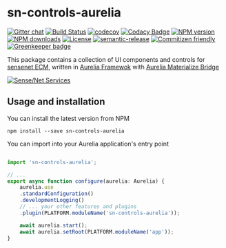 # sn-controls-aurelia

[![Gitter chat](https://img.shields.io/gitter/room/SenseNet/SN7ClientAPI.svg?style=flat)](https://gitter.im/SenseNet/SN7ClientAPI)
[![Build Status](https://travis-ci.org/SenseNet/sn-controls-aurelia.svg?branch=master)](https://travis-ci.org/SenseNet/sn-controls-aurelia)
[![codecov](https://codecov.io/gh/SenseNet/sn-controls-aurelia/branch/master/graph/badge.svg)](https://codecov.io/gh/SenseNet/sn-controls-aurelia)
[![Codacy Badge](https://api.codacy.com/project/badge/Grade/323f6a8be16546aa802808897583295d)](https://www.codacy.com/app/SenseNet/sn-controls-aurelia?utm_source=github.com&amp;utm_medium=referral&amp;utm_content=SenseNet/sn-controls-aurelia&amp;utm_campaign=Badge_Grade)
[![NPM version](https://img.shields.io/npm/v/sn-controls-aurelia.svg?style=flat)](https://www.npmjs.com/package/sn-controls-aurelia)
[![NPM downloads](https://img.shields.io/npm/dt/sn-controls-aurelia.svg?style=flat)](https://www.npmjs.com/package/sn-controls-aurelia)
[![License](https://img.shields.io/github/license/SenseNet/sn-controls-aurelia.svg?style=flat)](https://github.com/SenseNet/sn-controls-aurelia/LICENSE.txt)
[![semantic-release](https://img.shields.io/badge/%20%20%F0%9F%93%A6%F0%9F%9A%80-semantic--release-e10079.svg?style=flat)](https://github.com/semantic-release/semantic-release)
[![Commitizen friendly](https://img.shields.io/badge/commitizen-friendly-brightgreen.svg?style=flat)](http://commitizen.github.io/cz-cli/)
[![Greenkeeper badge](https://badges.greenkeeper.io/SenseNet/sn-controls-aurelia.svg)](https://greenkeeper.io/)



This package contains a collection of UI components and controls for [sensenet ECM](https://www.sensenet.com/), written in [Aurelia Framewok](http://aurelia.io/) with [Aurelia Materialize Bridge](https://github.com/aurelia-ui-toolkits/aurelia-materialize-bridge)

[![Sense/Net Services](https://img.shields.io/badge/sensenet-7.0.0--beta3%20tested-green.svg)](https://github.com/SenseNet/sensenet/releases/tag/v7.0.0-beta3)

## Usage and installation

You can install the latest version from NPM

```
npm install --save sn-controls-aurelia
```

You can import into your Aurelia application's entry point

```ts

import 'sn-controls-aurelia';

// ...
export async function configure(aurelia: Aurelia) {
    aurelia.use
    .standardConfiguration()
    .developmentLogging()
    // ... your other features and plugins
    .plugin(PLATFORM.moduleName('sn-controls-aurelia'));

    await aurelia.start();
    await aurelia.setRoot(PLATFORM.moduleName('app'));
}

```